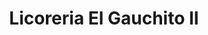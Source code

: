 ---
title: "Licoreria El Gauchito II"
url: /villa-tunari/licoreria-el-gauchito-ii/
shop: Spirituosen
---
